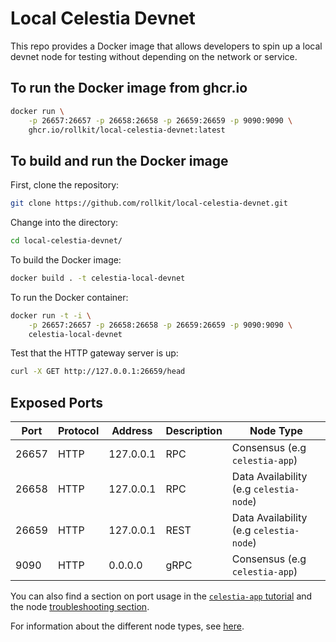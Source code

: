 # Local Celestia Devnet

This repo provides a Docker image that allows developers to spin up a local
devnet node for testing without depending on the network or service.

## To run the Docker image from ghcr.io

```bash
docker run \
    -p 26657:26657 -p 26658:26658 -p 26659:26659 -p 9090:9090 \
    ghcr.io/rollkit/local-celestia-devnet:latest
```

## To build and run the Docker image

First, clone the repository:

```bash
git clone https://github.com/rollkit/local-celestia-devnet.git
```

Change into the directory:

```bash
cd local-celestia-devnet/
```

To build the Docker image:

```bash
docker build . -t celestia-local-devnet
```

To run the Docker container:

```bash
docker run -t -i \
    -p 26657:26657 -p 26658:26658 -p 26659:26659 -p 9090:9090 \
    celestia-local-devnet
```

Test that the HTTP gateway server is up:

```bash
curl -X GET http://127.0.0.1:26659/head
```

## Exposed Ports

| Port  | Protocol | Address   | Description | Node Type                               |
|-------|----------|-----------|-------------|-----------------------------------------|
| 26657 | HTTP     | 127.0.0.1 | RPC         | Consensus (e.g `celestia-app`)          |
| 26658 | HTTP     | 127.0.0.1 | RPC         | Data Availability (e.g `celestia-node`) |
| 26659 | HTTP     | 127.0.0.1 | REST        | Data Availability (e.g `celestia-node`) |
| 9090  | HTTP     | 0.0.0.0   | gRPC        | Consensus (e.g `celestia-app`)          |

You can also find a section on port usage in the
[`celestia-app` tutorial](https://docs.celestia.org/nodes/celestia-app/#ports)
and the node
[troubleshooting section](https://docs.celestia.org/nodes/celestia-node-troubleshooting/#ports).

For information about the different node types, see
[here](https://docs.celestia.org/nodes/overview/).
